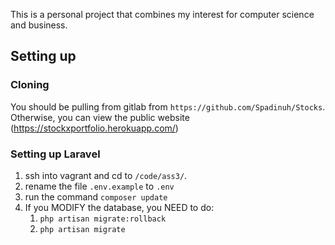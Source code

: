 This is a personal project that combines my interest for computer science and business.
## Setting up

### Cloning
You should be pulling from gitlab from `https://github.com/Spadinuh/Stocks`.
Otherwise, you can view the public website (https://stockxportfolio.herokuapp.com/)

### Setting up Laravel
1. ssh into vagrant and cd to `/code/ass3/`.
2. rename the file `.env.example` to `.env`
3. run the command `composer update`
4. If you MODIFY the database, you NEED to do: 
    1. `php artisan migrate:rollback`
    2. `php artisan migrate` 



